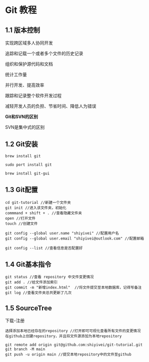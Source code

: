 # Git 教程

## 1.1 版本控制

实现跨区域多人协同开发

追踪和记载一个或者多个文件的历史记录

组织和保护源代码和文档

统计工作量

并行开发、提高效率

跟踪和记录整个软件开发过程

减轻开发人员的负担、节省时间、降低人为错误

**Git和SVN的区别**

SVN是集中式的区别

## 1.2 Git安装

```
brew install git

sudo port install git

brew install git-gui
```

## 1.3 Git配置

```
cd git-tutorial //新建一个文件夹
git init //进入该文件夹，初始化
commmand + shift + . //查看隐藏文件夹
open //打开文件
touch //创建文件
```

```
git config --global user.name "shiyivei" //配置用户名
git config --global user.email "shiyivei@outlook.com" //配置邮箱

git config --list //查看信息是否配置好
```

## 1.4 Git基本指令

```
git status //查看 repository 中文件变更情况
git add . //给文件添加索引
git commit -m "新增index.html"  //将文件提交至本地数据库，记得写备注
git log //查看文件夹总共更新了几次
```

## 1.5 SourceTree

下载-注册

```
选择添加本地已经存在的repository //打开即可可视化查看所有文件的变更情况
在github上创建repository，并且将文件源添加为本地repository
```

```
git remote add origin git@github.com:shiyivei/git-tutorial.git
git branch -M main
git push -u origin main //提交本地repository中的文件至github
```

